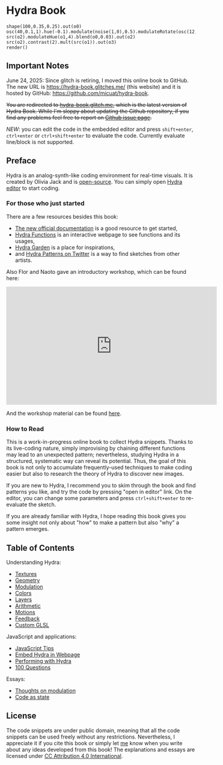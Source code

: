 Hydra Book
========

<!-- ![cover](images/cover.png) -->

```hydra
shape(100,0.35,0.25).out(o0)
osc(40,0.1,1).hue(-0.1).modulate(noise(1,0),0.5).modulateRotate(osc(12,0).kaleid(100),4).out(o1)
src(o2).modulateHue(o1,4).blend(o0,0.03).out(o2)
src(o2).contrast(2).mult(src(o1)).out(o3)
render()
```

Important Notes
--------

June 24, 2025: Since glitch is retiring, I moved this online book to GitHub. The new URL is https://hydra-book.glitches.me/ (this website) and it is hosted by GitHub: https://github.com/micuat/hydra-book.

<del>You are redirected to [hydra-book.glitch.me](https://hydra-book.glitch.me/), which is the latest version of Hydra Book. While I'm sloppy about updating the Github repository, if you find any problems feel free to report on [Github issue page](https://github.com/micuat/hydra-book/issues). </del>

*NEW*: you can edit the code in the embedded editor and press `shift+enter`, `ctrl+enter` or `ctrl+shift+enter` to evaluate the code. Currently evaluate line/block is not supported.

Preface
--------

Hydra is an analog-synth-like coding environment for real-time visuals. It is created by Olivia Jack and is [open-source](https://github.com/hydra-synth). You can simply open [Hydra editor](https://hydra.ojack.xyz) to start coding.


### For those who just started

There are a few resources besides this book:

* [The new official documentation](https://hydra.ojack.xyz/docs/#/) is a good resource to get started,
* [Hydra Functions](https://hydra.ojack.xyz/functions/) is an interactive webpage to see functions and its usages,
* [Hydra Garden](https://hydra.ojack.xyz/garden/) is a place for inspirations,
* and [Hydra Patterns on Twitter](https://twitter.com/hydra_patterns) is a way to find sketches from other artists.

Also Flor and Naoto gave an introductory workshop, which can be found here:

<iframe width="560" height="315" src="https://www.youtube.com/embed/TMRooK2c8Is" title="YouTube video player" frameborder="0" allow="accelerometer; autoplay; clipboard-write; encrypted-media; gyroscope; picture-in-picture" allowfullscreen></iframe>

And the workshop material can be found [here](https://ccfest-2021-glitchme.glitch.me/).

### How to Read

This is a work-in-progress online book to collect Hydra snippets. Thanks to its live-coding nature, simply improvising by chaining different functions may lead to an unexpected pattern; nevertheless, studying Hydra in a structured, systematic way can reveal its potential. Thus, the goal of this book is not only to accumulate frequently-used techniques to make coding easier but also to research the theory of Hydra to discover new images.

If you are new to Hydra, I recommend you to skim through the book and find patterns you like, and try the code by pressing "open in editor" link. On the editor, you can change some parameters and press `ctrl+shift+enter` to re-evaluate the sketch.

If you are already familiar with Hydra, I hope reading this book gives you some insight not only about "how" to make a pattern but also "why" a pattern emerges.


Table of Contents
--------

Understanding Hydra:

* [Textures](textures)
* [Geometry](geometry)
* [Modulation](modulation)
* [Colors](colors)
* [Layers](layers)
* [Arithmetic](arithmetic)
* [Motions](motions)
* [Feedback](feedback)
* [Custom GLSL](glsl)

JavaScript and applications:

* [JavaScript Tips](javascript)
* [Embed Hydra in Webpage](embed)
* [Performing with Hydra](performing)
* [100 Questions](100questions)

Essays:

* [Thoughts on modulation](thoughts-on-modulation)
* [Code as state](code-as-state)

License
--------

The code snippets are under public domain, meaning that all the code snippets can be used freely without any restrictions. Nevertheless, I appreciate it if you cite this book or simply let [me](https://naotohieda.com) know when you write about any ideas developed from this book! The explanations and essays are licensed under [CC Attribution 4.0 International](https://creativecommons.org/licenses/by/4.0/).
